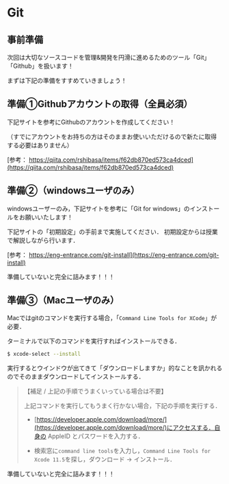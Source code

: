 # Git

## 事前準備
次回は大切なソースコードを管理&開発を円滑に進めるためのツール「Git」「Github」を扱います！

まずは下記の準備をすすめていきましょう！

## 準備①Githubアカウントの取得（全員必須）

下記サイトを参考にGithubのアカウントを作成してください！

（すでにアカウントをお持ちの方はそのままお使いいただけるので新たに取得する必要はありません）

[参考： https://qiita.com/rshibasa/items/f62db870ed573ca4dced](https://qiita.com/rshibasa/items/f62db870ed573ca4dced)


## 準備②（windowsユーザのみ）

windowsユーザーのみ，下記サイトを参考に「Git for windows」のインストールをお願いいたします！

下記サイトの「初期設定」の手前まで実施してください． 初期設定からは授業で解説しながら行います．

[参考： https://eng-entrance.com/git-install](https://eng-entrance.com/git-install)

準備していないと完全に詰みます！！！


## 準備③（Macユーザのみ）

Macではgitのコマンドを実行する場合，「`Command Line Tools for XCode`」が必要．

ターミナルで以下のコマンドを実行すればインストールできる．

```bash
$ xcode-select --install
```

実行するとウインドウが出てきて「ダウンロードしますか」的なことを訊かれるのでそのままダウンロードしてインストールする．


>【補足 / 上記の手順でうまくいっている場合は不要】
>
>上記コマンドを実行してもうまく行かない場合，下記の手順を実行する．
>
>- [https://developer.apple.com/download/more/](https://developer.apple.com/download/more/)にアクセスする．自身の AppleID とパスワードを入力する．
>
>- 検索窓に`command line tools`を入力し，`Command Line Tools for Xcode 11.5`を探し，ダウンロード → インストール．

準備していないと完全に詰みます！！！

